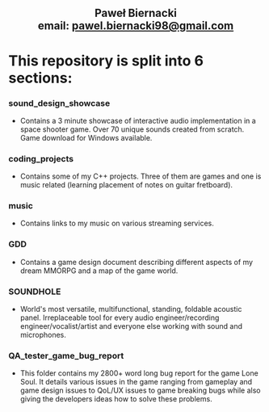 ## <p align="center">Paweł Biernacki <br> email: pawel.biernacki98@gmail.com </p>

# This repository is split into 6 sections:

### sound_design_showcase
- Contains a 3 minute showcase of interactive audio implementation in a space shooter game. Over 70 unique sounds created from scratch. Game download for Windows available.

### coding_projects
- Contains some of my C++ projects. Three of them are games and one is music related (learning placement of notes on guitar fretboard).

### music
- Contains links to my music on various streaming services.

### GDD 
- Contains a game design document describing different aspects of my dream MMORPG and a map of the game world.

### SOUNDHOLE
- World's most versatile, multifunctional, standing, foldable acoustic panel. Irreplaceable tool for every audio engineer/recording engineer/vocalist/artist and everyone else working with sound and microphones.

### QA_tester_game_bug_report
- This folder contains my 2800+ word long bug report for the game Lone Soul. It details various issues in the game ranging from gameplay and game design issues to QoL/UX issues to game breaking bugs while also giving the developers ideas how to solve these problems.
